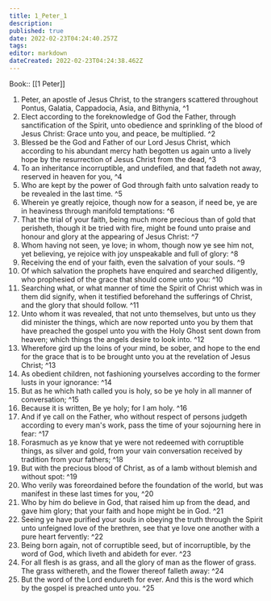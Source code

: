 ```yaml
---
title: 1_Peter_1
description: 
published: true
date: 2022-02-23T04:24:40.257Z
tags: 
editor: markdown
dateCreated: 2022-02-23T04:24:38.462Z
---
```


 Book:: [[1 Peter]]
 1. Peter, an apostle of Jesus Christ, to the strangers scattered throughout Pontus, Galatia, Cappadocia, Asia, and Bithynia, ^1
 2. Elect according to the foreknowledge of God the Father, through sanctification of the Spirit, unto obedience and sprinkling of the blood of Jesus Christ: Grace unto you, and peace, be multiplied. ^2
 3. Blessed be the God and Father of our Lord Jesus Christ, which according to his abundant mercy hath begotten us again unto a lively hope by the resurrection of Jesus Christ from the dead, ^3
 4. To an inheritance incorruptible, and undefiled, and that fadeth not away, reserved in heaven for you, ^4
 5. Who are kept by the power of God through faith unto salvation ready to be revealed in the last time. ^5
 6. Wherein ye greatly rejoice, though now for a season, if need be, ye are in heaviness through manifold temptations: ^6
 7. That the trial of your faith, being much more precious than of gold that perisheth, though it be tried with fire, might be found unto praise and honour and glory at the appearing of Jesus Christ: ^7
 8. Whom having not seen, ye love; in whom, though now ye see him not, yet believing, ye rejoice with joy unspeakable and full of glory: ^8
 9. Receiving the end of your faith, even the salvation of your souls. ^9
 10. Of which salvation the prophets have enquired and searched diligently, who prophesied of the grace that should come unto you: ^10
 11. Searching what, or what manner of time the Spirit of Christ which was in them did signify, when it testified beforehand the sufferings of Christ, and the glory that should follow. ^11
 12. Unto whom it was revealed, that not unto themselves, but unto us they did minister the things, which are now reported unto you by them that have preached the gospel unto you with the Holy Ghost sent down from heaven; which things the angels desire to look into. ^12
 13. Wherefore gird up the loins of your mind, be sober, and hope to the end for the grace that is to be brought unto you at the revelation of Jesus Christ; ^13
 14. As obedient children, not fashioning yourselves according to the former lusts in your ignorance: ^14
 15. But as he which hath called you is holy, so be ye holy in all manner of conversation; ^15
 16. Because it is written, Be ye holy; for I am holy. ^16
 17. And if ye call on the Father, who without respect of persons judgeth according to every man's work, pass the time of your sojourning here in fear: ^17
 18. Forasmuch as ye know that ye were not redeemed with corruptible things, as silver and gold, from your vain conversation received by tradition from your fathers; ^18
 19. But with the precious blood of Christ, as of a lamb without blemish and without spot: ^19
 20. Who verily was foreordained before the foundation of the world, but was manifest in these last times for you, ^20
 21. Who by him do believe in God, that raised him up from the dead, and gave him glory; that your faith and hope might be in God. ^21
 22. Seeing ye have purified your souls in obeying the truth through the Spirit unto unfeigned love of the brethren, see that ye love one another with a pure heart fervently: ^22
 23. Being born again, not of corruptible seed, but of incorruptible, by the word of God, which liveth and abideth for ever. ^23
 24. For all flesh is as grass, and all the glory of man as the flower of grass. The grass withereth, and the flower thereof falleth away: ^24
 25. But the word of the Lord endureth for ever. And this is the word which by the gospel is preached unto you. ^25

